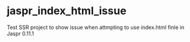 # jaspr_index_html_issue
Test SSR project to show issue when attmpting to use index.html finle in Jaspr 0.11.1
